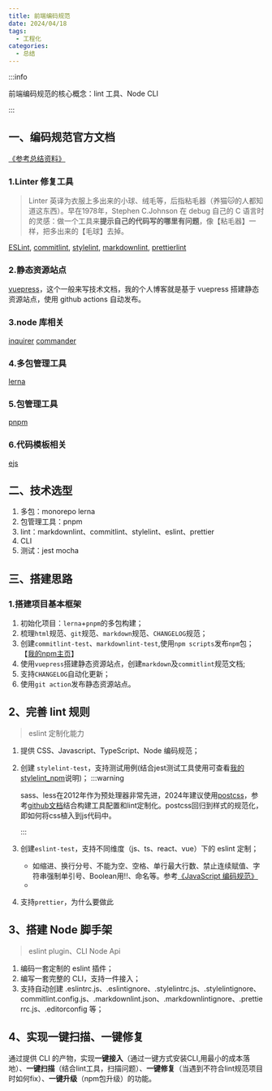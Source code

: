 ```yaml
---
title: 前端编码规范
date: 2024/04/18
tags:
  - 工程化
categories:
  - 总结
---
```


:::info

前端编码规范的核心概念：lint 工具、Node CLI

:::

## 一、编码规范官方文档

[《参考总结资料》](https://encode-studio-fe.github.io/fe-spec/)

### 1.Linter 修复工具

> Linter 英译为衣服上多出来的小球、绒毛等，后指粘毛器（养猫🐱的人都知道这东西）。早在1978年，Stephen C.Johnson 在 debug 自己的 C 语言时的灵感：做一个工具来**提示自己的代码写的哪里有问题**，像【粘毛器】一样，把多出来的【毛球】去掉。

[ESLint](https://zh-hans.eslint.org/docs/latest/),
[commitlint](https://commitlint.js.org/#/),
[stylelint](https://stylelint.io/),
[markdownlint](https://github.com/DavidAnson/markdownlint),
[prettierlint](https://prettier.io/)

### 2.静态资源站点

[vuepress](https://vuepress.vuejs.org/zh/)，这个一般来写技术文档，我的个人博客就是基于 vuepress 搭建静态资源站点，使用 github actions 自动发布。

### 3.node 库相关

[inquirer](https://github.com/SBoudrias/Inquirer.js/blob/main/packages/inquirer/README.md)
[commander](https://github.com/tj/commander.js)

### 4.多包管理工具

[lerna](https://lerna.js.org/)

### 5.包管理工具

[pnpm](https://pnpm.io/)

### 6.代码模板相关

[ejs](https://ejs.bootcss.com/)

## 二、技术选型

1. 多包：monorepo lerna
2. 包管理工具：pnpm
3. lint：markdownlint、commitlint、stylelint、eslint、prettier
4. CLI
5. 测试：jest mocha

## 三、搭建思路

### 1.搭建项目基本框架

1. 初始化项目：`lerna`+`pnpm`的多包构建；
2. 梳理`html`规范、`git`规范、`markdown`规范、`CHANGELOG`规范；
3. 创建`commitlint-test`、`markdownlint-test`,使用`npm scripts`发布`npm`包；【[我的npm主页](https://www.npmjs.com/~basilosauridae)】
4. 使用`vuepress`搭建静态资源站点，创建`markdown`及`commitlint`规范文档;
5. 支持`CHANGELOG`自动化更新；
6. 使用`git action`发布静态资源站点。

## 2、完善 lint 规则

>eslint 定制化能力

1. 提供 CSS、Javascript、TypeScript、Node 编码规范；
2. 创建 `stylelint-test`，支持测试用例(结合jest测试工具使用可查看[我的stylelint_npm](https://www.npmjs.com/package/stylelint_cetacea)说明)；
   :::warning

    sass、less在2012年作为预处理器非常先进，2024年建议使用[postcss](https://postcss.docschina.org/)，参考[github文档](https://github.com/postcss/postcss)结合构建工具配置和lint定制化。postcss回归到样式的规范化，即如何将css植入到js代码中。

   :::
3. 创建`eslint-test`，支持不同维度（js、ts、react、vue）下的 eslint 定制；
     - 如缩进、换行分号、不能为空、空格、单行最大行数、禁止连续赋值、字符串强制单引号、Boolean用!!、命名等。参考[《JavaScript 编码规范》](https://encode-studio-fe.github.io/fe-spec/coding/javascript.html)
     - 
4. 支持`prettier`，为什么要做此

## 3、搭建 Node 脚手架

> eslint plugin、CLI Node Api
1. 编码一套定制的 eslint 插件；
2. 编写一套完整的 CLI，支持一件接入；
3. 支持自动创建 .eslintrc.js、.eslintignore、.stylelintrc.js、.stylelintignore、commitlint.config.js、.markdownlint.json、.markdownlintignore、.prettierrc.js、.editorconfig 等；

## 4、实现一键扫描、一键修复

<!-- > husky 代码扫描规范、fix、完整的流程梳理、如何体现项目优势 -->

通过提供 CLI 的产物，实现**一键接入**（通过一键方式安装CLI,用最小的成本落地）、**一键扫描**（结合lint工具，扫描问题）、**一键修复**（当遇到不符合lint规范项目时如何fix）、**一键升级**（npm包升级）的功能。



